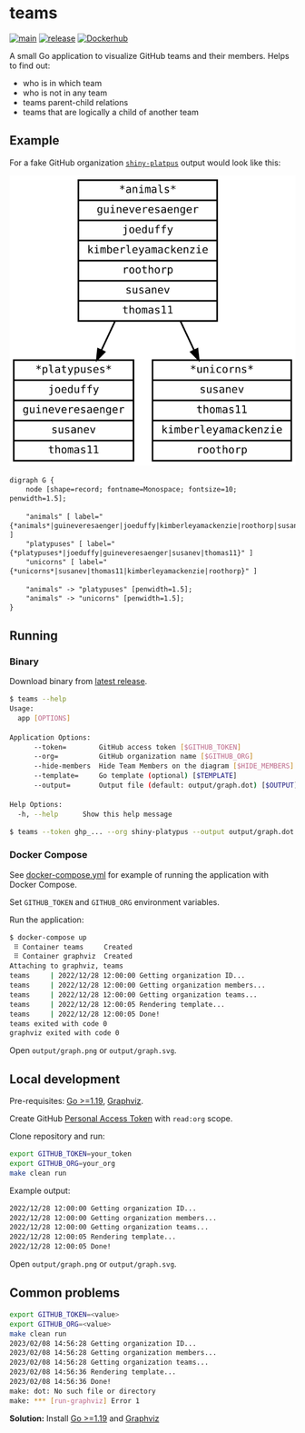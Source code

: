# teams

[![main](https://github.com/chuhlomin/teams/actions/workflows/main.yml/badge.svg)](https://github.com/chuhlomin/teams/actions/workflows/main.yml)
[![release](https://github.com/chuhlomin/teams/actions/workflows/release.yml/badge.svg)](https://github.com/chuhlomin/teams/actions/workflows/release.yml)
[![Dockerhub](https://img.shields.io/badge/docker-hub-4988CC)](https://hub.docker.com/repository/docker/chuhlomin/teams)

A small Go application to visualize GitHub teams and their members.
Helps to find out:

- who is in which team
- who is not in any team
- teams parent-child relations
- teams that are logically a child of another team

## Example

For a fake GitHub organization [`shiny-platpus`](https://github.com/shiny-platypus/demo-universe/blob/main/teams.yaml) output would look like this:

![Example output](example_graph.svg)

```graphviz
digraph G {
    node [shape=record; fontname=Monospace; fontsize=10; penwidth=1.5];

    "animals" [ label="{*animals*|guineveresaenger|joeduffy|kimberleyamackenzie|roothorp|susanev|thomas11}" ]
    "platypuses" [ label="{*platypuses*|joeduffy|guineveresaenger|susanev|thomas11}" ]
    "unicorns" [ label="{*unicorns*|susanev|thomas11|kimberleyamackenzie|roothorp}" ]

    "animals" -> "platypuses" [penwidth=1.5];
    "animals" -> "unicorns" [penwidth=1.5];
}
```

## Running

### Binary

Download binary from [latest release](https://github.com/chuhlomin/teams/releases/latest).

```bash
$ teams --help
Usage:
  app [OPTIONS]

Application Options:
      --token=        GitHub access token [$GITHUB_TOKEN]
      --org=          GitHub organization name [$GITHUB_ORG]
      --hide-members  Hide Team Members on the diagram [$HIDE_MEMBERS]
      --template=     Go template (optional) [$TEMPLATE]
      --output=       Output file (default: output/graph.dot) [$OUTPUT]

Help Options:
  -h, --help      Show this help message
```

```bash
$ teams --token ghp_... --org shiny-platypus --output output/graph.dot
```

### Docker Compose

See [docker-compose.yml](docker-compose.yml) for example of running the application with Docker Compose.

Set `GITHUB_TOKEN` and `GITHUB_ORG` environment variables.

Run the application:

```bash
$ docker-compose up
 ⠿ Container teams     Created
 ⠿ Container graphviz  Created
Attaching to graphviz, teams
teams     | 2022/12/28 12:00:00 Getting organization ID...
teams     | 2022/12/28 12:00:00 Getting organization members...
teams     | 2022/12/28 12:00:00 Getting organization teams...
teams     | 2022/12/28 12:00:05 Rendering template...
teams     | 2022/12/28 12:00:05 Done!
teams exited with code 0
graphviz exited with code 0
```

Open `output/graph.png` or `output/graph.svg`.

## Local development

Pre-requisites: [Go >=1.19](https://go.dev/dl/), [Graphviz](http://graphviz.org/download/).

Create GitHub [Personal Access Token](https://github.com/settings/tokens/new) with `read:org` scope.

Clone repository and run:

```bash
export GITHUB_TOKEN=your_token
export GITHUB_ORG=your_org
make clean run
```

Example output:

```bash
2022/12/28 12:00:00 Getting organization ID...
2022/12/28 12:00:00 Getting organization members...
2022/12/28 12:00:00 Getting organization teams...
2022/12/28 12:00:05 Rendering template...
2022/12/28 12:00:05 Done!
```

Open `output/graph.png` or `output/graph.svg`.

## Common problems

```bash
export GITHUB_TOKEN=<value>
export GITHUB_ORG=<value>
make clean run
2023/02/08 14:56:28 Getting organization ID...
2023/02/08 14:56:28 Getting organization members...
2023/02/08 14:56:28 Getting organization teams...
2023/02/08 14:56:36 Rendering template...
2023/02/08 14:56:36 Done!
make: dot: No such file or directory
make: *** [run-graphviz] Error 1
```

**Solution:** Install [Go >=1.19](https://go.dev/dl/) and [Graphviz](http://graphviz.org/download/)

